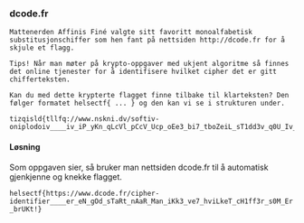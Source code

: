 ### dcode.fr
```
Mattenerden Affinis Finé valgte sitt favoritt monoalfabetisk substitusjonschiffer som hen fant på nettsiden http://dcode.fr for å skjule et flagg.

Tips! Når man møter på krypto-oppgaver med ukjent algoritme så finnes det online tjenester for å identifisere hvilket cipher det er gitt chifferteksten.

Kan du med dette krypterte flagget finne tilbake til klarteksten? Den følger formatet helsectf{ ... } og den kan vi se i strukturen under.

tizqisld{tllfq://www.nskni.dv/softiv-oniplodoiv____iv_iP_yKn_qLcVl_pCcV_Ucp_oEe3_bi7_tboZeiL_sT1dd3v_q0U_Iv_xvGEl!}
```

#### Løsning
Som oppgaven sier, så bruker man nettsiden dcode.fr til å automatisk gjenkjenne og knekke flagget.

`helsectf{https://www.dcode.fr/cipher-identifier____er_eN_gOd_sTaRt_nAaR_Man_iKk3_ve7_hviLkeT_cH1ff3r_s0M_Er_brUKt!}`